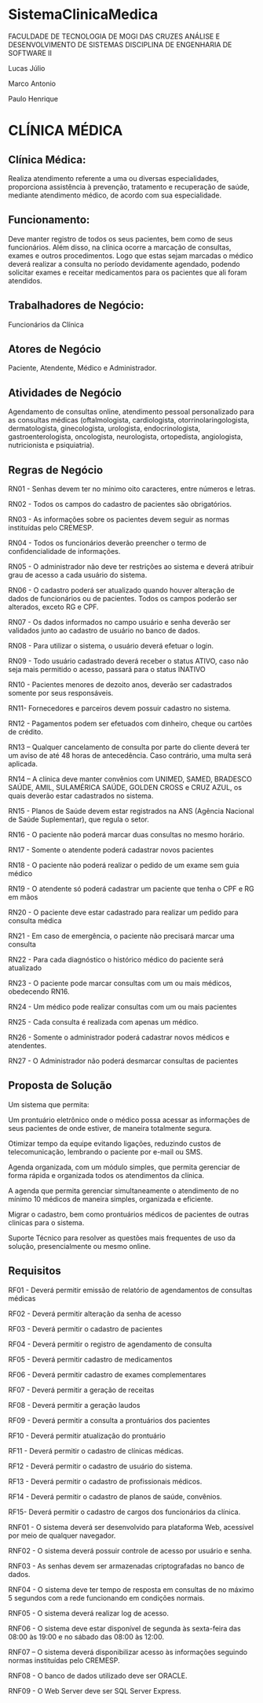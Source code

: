 # SistemaClinicaMedica

FACULDADE DE TECNOLOGIA DE MOGI DAS CRUZES
ANÁLISE E DESENVOLVIMENTO DE SISTEMAS
DISCIPLINA DE ENGENHARIA DE SOFTWARE II 

Lucas Júlio

Marco Antonio

Paulo Henrique



# CLÍNICA MÉDICA

## Clínica Médica:

Realiza atendimento referente a uma ou diversas  especialidades, proporciona assistência   à prevenção, tratamento e recuperação de saúde, mediante atendimento médico, de acordo com sua especialidade.

## Funcionamento:

Deve manter registro de todos os seus pacientes, bem como de seus funcionários. Além disso, na clínica ocorre a marcação de consultas, exames e outros procedimentos.  Logo que estas sejam marcadas o médico deverá realizar a consulta no período devidamente agendado, podendo solicitar exames e receitar medicamentos para os pacientes que ali foram atendidos.

## Trabalhadores de Negócio:

Funcionários da Clínica

## Atores de Negócio

Paciente, Atendente, Médico e Administrador.

## Atividades de Negócio

Agendamento de consultas online, atendimento pessoal personalizado para as consultas médicas (oftalmologista, cardiologista, otorrinolaringologista, dermatologista, ginecologista, urologista, endocrinologista, gastroenterologista, oncologista, neurologista, ortopedista, angiologista, nutricionista e psiquiatria).


## Regras de Negócio

RN01 - Senhas devem ter no mínimo oito caracteres, entre números e letras.

RN02 - Todos os campos do cadastro de pacientes são obrigatórios.

RN03 - As informações sobre os pacientes devem seguir as normas instituídas pelo CREMESP.

RN04 - Todos os funcionários deverão preencher o termo de confidencialidade de informações.

RN05 - O administrador não deve ter restrições ao sistema e deverá atribuir grau de acesso a cada usuário do sistema.

RN06 - O cadastro poderá ser atualizado quando houver alteração de dados de funcionários ou de pacientes. Todos os campos poderão ser alterados, exceto RG e CPF.

RN07 - Os dados informados no campo usuário e senha deverão ser validados junto ao cadastro de usuário no banco de dados. 

RN08 - Para utilizar o sistema, o usuário deverá efetuar o login.

RN09 - Todo usuário cadastrado deverá receber o status ATIVO, caso não seja mais permitido o acesso, passará para o status INATIVO

RN10 - Pacientes menores de dezoito anos, deverão ser cadastrados somente por seus responsáveis.

RN11- Fornecedores e parceiros devem possuir cadastro no sistema.

RN12 - Pagamentos podem ser efetuados com dinheiro, cheque ou cartões de crédito.

RN13 – Qualquer cancelamento de consulta por parte do cliente deverá ter um aviso de até   48 horas de antecedência. Caso contrário, uma multa será aplicada.

RN14 – A clínica deve manter convênios com UNIMED, SAMED, BRADESCO SAÚDE, AMIL, SULAMÉRICA SAÚDE, GOLDEN CROSS e CRUZ AZUL, os quais deverão estar cadastrados no sistema.

RN15 - Planos de Saúde devem estar registrados na ANS (Agência Nacional de Saúde Suplementar), que regula o setor.

RN16 - O paciente não poderá marcar duas consultas no mesmo horário.

RN17 - Somente o atendente poderá cadastrar novos pacientes

RN18 - O paciente não poderá realizar o pedido de um exame sem guia médico

RN19 - O atendente só poderá cadastrar um paciente que tenha o CPF e RG em mãos

RN20 - O paciente deve estar cadastrado para realizar um pedido para consulta médica

RN21 - Em caso de emergência, o paciente não precisará marcar uma consulta

RN22 - Para cada diagnóstico o histórico médico do paciente será atualizado

RN23 - O paciente pode marcar consultas com um ou mais médicos, obedecendo RN16.

RN24 - Um médico pode realizar consultas com um ou mais pacientes

RN25 - Cada consulta é realizada com apenas um médico.

RN26 - Somente o administrador poderá cadastrar novos médicos e atendentes.

RN27 - O Administrador não poderá desmarcar consultas de pacientes

## Proposta de Solução

Um sistema que permita:

Um prontuário eletrônico onde o médico possa acessar as informações de seus pacientes de onde estiver, de maneira totalmente segura.

Otimizar tempo da equipe evitando ligações, reduzindo custos de telecomunicação, lembrando o paciente por e-mail ou SMS.

Agenda organizada, com um módulo simples, que permita gerenciar de forma rápida e organizada todos os atendimentos da clínica.

A agenda que permita gerenciar simultaneamente o atendimento de no mínimo 10 médicos de maneira simples, organizada e eficiente.

Migrar o cadastro, bem como prontuários médicos de pacientes de outras clinicas para o sistema.

Suporte Técnico para resolver as questões mais frequentes de uso da solução, presencialmente ou mesmo online.

## Requisitos
RF01 - Deverá permitir emissão de relatório de agendamentos de consultas médicas

RF02 - Deverá permitir alteração da senha de acesso

RF03 - Deverá permitir o cadastro de pacientes

RF04 - Deverá permitir o registro de agendamento de consulta

RF05 - Deverá permitir cadastro de medicamentos

RF06 - Deverá permitir cadastro de exames complementares

RF07 - Deverá permitir a geração de receitas

RF08 - Deverá permitir a geração laudos

RF09 - Deverá permitir a consulta a prontuários dos pacientes

RF10 - Deverá permitir atualização do prontuário

RF11 - Deverá permitir o cadastro de clínicas médicas.

RF12 - Deverá permitir o cadastro de usuário do sistema.

RF13 - Deverá permitir o cadastro de profissionais médicos.

RF14 - Deverá permitir o cadastro de planos de saúde, convênios.

RF15- Deverá permitir o cadastro de cargos dos funcionários da clínica.

RNF01 - O sistema deverá ser desenvolvido para plataforma Web, acessível por meio de qualquer navegador.

RNF02 - O sistema deverá possuir controle de acesso por usuário e senha.

RNF03 - As senhas devem ser armazenadas criptografadas no banco de dados.

RNF04 - O sistema deve ter tempo de resposta em consultas de no máximo 5 segundos com a rede funcionando   em condições normais.

RNF05 - O sistema deverá realizar log de acesso.

RNF06 - O sistema deve estar disponível de segunda às sexta-feira das 08:00 às 19:00 e no sábado das 08:00 às 12:00. 

RNF07 – O sistema deverá disponibilizar acesso às informações seguindo normas instituídas pelo CREMESP.

RNF08 - O banco de dados utilizado deve ser ORACLE.

RNF09 - O Web Server deve ser SQL Server Express.

